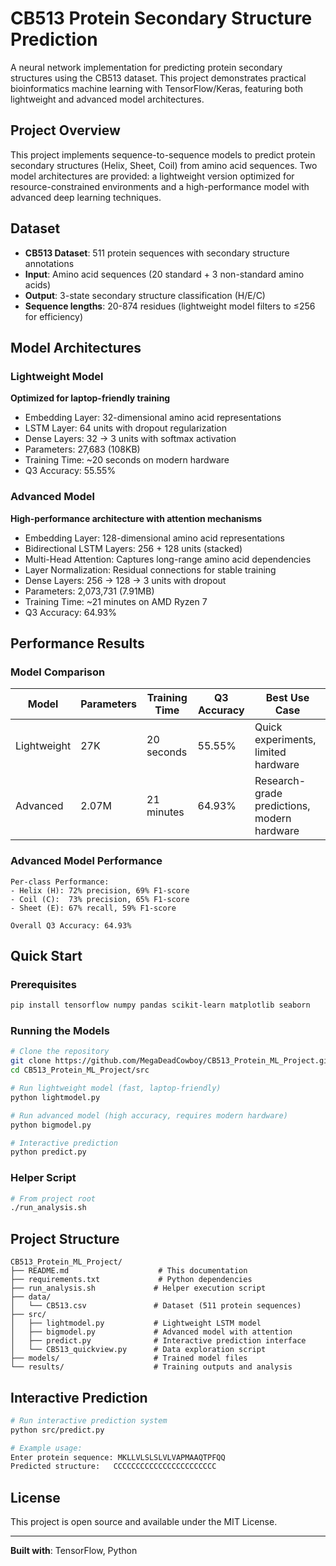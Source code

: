 # CB513 Protein Secondary Structure Prediction

A neural network implementation for predicting protein secondary structures using the CB513 dataset. This project demonstrates practical bioinformatics machine learning with TensorFlow/Keras, featuring both lightweight and advanced model architectures.

## Project Overview

This project implements sequence-to-sequence models to predict protein secondary structures (Helix, Sheet, Coil) from amino acid sequences. Two model architectures are provided: a lightweight version optimized for resource-constrained environments and a high-performance model with advanced deep learning techniques.

## Dataset

- **CB513 Dataset**: 511 protein sequences with secondary structure annotations
- **Input**: Amino acid sequences (20 standard + 3 non-standard amino acids)
- **Output**: 3-state secondary structure classification (H/E/C)
- **Sequence lengths**: 20-874 residues (lightweight model filters to ≤256 for efficiency)

## Model Architectures

### Lightweight Model
**Optimized for laptop-friendly training**
- Embedding Layer: 32-dimensional amino acid representations
- LSTM Layer: 64 units with dropout regularization
- Dense Layers: 32 → 3 units with softmax activation
- Parameters: 27,683 (108KB)
- Training Time: ~20 seconds on modern hardware
- Q3 Accuracy: 55.55%

### Advanced Model
**High-performance architecture with attention mechanisms**
- Embedding Layer: 128-dimensional amino acid representations
- Bidirectional LSTM Layers: 256 + 128 units (stacked)
- Multi-Head Attention: Captures long-range amino acid dependencies
- Layer Normalization: Residual connections for stable training
- Dense Layers: 256 → 128 → 3 units with dropout
- Parameters: 2,073,731 (7.91MB)
- Training Time: ~21 minutes on AMD Ryzen 7
- Q3 Accuracy: 64.93%

## Performance Results

### Model Comparison
| Model | Parameters | Training Time | Q3 Accuracy | Best Use Case |
|-------|------------|---------------|-------------|---------------|
| Lightweight | 27K | 20 seconds | 55.55% | Quick experiments, limited hardware |
| Advanced | 2.07M | 21 minutes | 64.93% | Research-grade predictions, modern hardware |

### Advanced Model Performance
```
Per-class Performance:
- Helix (H): 72% precision, 69% F1-score
- Coil (C):  73% precision, 65% F1-score  
- Sheet (E): 67% recall, 59% F1-score

Overall Q3 Accuracy: 64.93%
```

## Quick Start

### Prerequisites
```bash
pip install tensorflow numpy pandas scikit-learn matplotlib seaborn
```

### Running the Models
```bash
# Clone the repository
git clone https://github.com/MegaDeadCowboy/CB513_Protein_ML_Project.git
cd CB513_Protein_ML_Project/src

# Run lightweight model (fast, laptop-friendly)
python lightmodel.py

# Run advanced model (high accuracy, requires modern hardware)
python bigmodel.py

# Interactive prediction
python predict.py
```

### Helper Script
```bash
# From project root
./run_analysis.sh
```

## Project Structure
```
CB513_Protein_ML_Project/
├── README.md                    # This documentation
├── requirements.txt             # Python dependencies
├── run_analysis.sh             # Helper execution script
├── data/
│   └── CB513.csv               # Dataset (511 protein sequences)
├── src/
│   ├── lightmodel.py           # Lightweight LSTM model
│   ├── bigmodel.py             # Advanced model with attention
│   ├── predict.py              # Interactive prediction interface
│   └── CB513_quickview.py      # Data exploration script
├── models/                     # Trained model files
└── results/                    # Training outputs and analysis
```

## Interactive Prediction
```bash
# Run interactive prediction system
python src/predict.py

# Example usage:
Enter protein sequence: MKLLVLSLSLVLVAPMAAQTPFQQ
Predicted structure:   CCCCCCCCCCCCCCCCCCCCCCC
```

## License

This project is open source and available under the MIT License.

---

**Built with**: TensorFlow, Python
